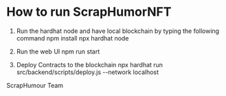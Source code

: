 # How to run ScrapHumorNFT


1. Run the hardhat node and have local blockchain by typing the following command 
npm install
npx hardhat node

2. Run the web UI
 npm run start

3. Deploy Contracts to the blockchain
npx hardhat run src/backend/scripts/deploy.js --network localhost


ScrapHumour Team
